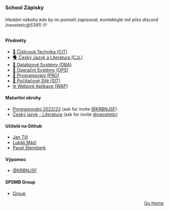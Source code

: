 ### School Zápisky

###### Hledám někoho kdo by mi pomohl zapisovat, kontaktujte mě přes discord (neostetic@5391) !!!

#### Předměty
- <a href="https://github.com/neostetic/School-Zapisky/tree/main/CIT">💯 Číslicová Technika (CIT)</a>
- <a href="https://github.com/neostetic/School-Zapisky/tree/main/CJL">🗣️ Český Jazyk a Literatura (CJL)</a>
- <a href="https://github.com/neostetic/School-Zapisky/tree/main/DBA">📂 Databzové Systémy (DBA)</a>
- <a href="https://github.com/neostetic/School-Zapisky/tree/main/OPS">📴 Operační Systémy (OPS)</a>
- <a href="https://github.com/neostetic/School-Zapisky/blob/main/PRO/README.md">💾 Programování (PRO)</a>
- <a href="https://github.com/neostetic/School-Zapisky/tree/main/SIT">🔌 Počítačové Sítě (SIT)</a>
- <a href="https://github.com/neostetic/School-Zapisky/tree/main/WAP">🌐 Webové Aplikace (WAP)</a>

#### Maturitní okruhy
- [Programování 2022/23](https://github.com/KRBNJSF/Maturita-okruhy#maturitn%C3%AD-okruhy-pro-20222023) (ask for invite <a href="https://github.com/KRBNJSF">@KRBNJSF</a>)
- [Český jazyk - Literatura](https://github.com/neostetic/maturita) (ask for invite <a href="https://github.com/neostetic">@neostetic</a>)

#### Učitelé na Github
- <a href="https://github.com/honziktillu">Jan Till</a>
- <a href="https://github.com/LukasMazl">Lukáš Mázl</a>
- <a href="https://github.com/gitofson">Pavel Šternberk</a>

#### Výpomoc
- <a href="https://github.com/KRBNJSF">@KRBNJSF</a>

#### SPSMB Group
- <a href="https://github.com/SPSMB">Group</a>

<p align="right">
  <a href="https://github.com/neostetic">Go Home</a>
</p>
